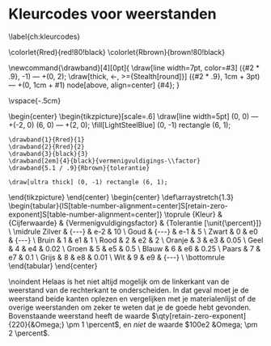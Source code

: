 # Kleurcodes voor weerstanden
\label{ch:kleurcodes}

\colorlet{Rred}{red!80!black}
\colorlet{Rbrown}{brown!80!black}

\newcommand{\drawband}[4][0pt]{
\draw[line width=7pt, color=#3] ({#2 * .9}, -1) &mdash; +(0, 2);
\draw[thick, <-, >={Stealth[round]}] ({#2 * .9}, 1cm + 3pt) &mdash; +(0, 1cm + #1) node[above, align=center] {#4};
}

\vspace{-.5cm}

\begin{center}
  \begin{tikzpicture}[scale=.6]
    \draw[line width=5pt] (0, 0) &mdash; +(-2, 0) (6, 0) &mdash; +(2, 0);
    \fill[LightSteelBlue] (0, -1) rectangle (6, 1);

    \drawband{1}{Rred}{1}
    \drawband{2}{Rred}{2}
    \drawband{3}{black}{3}
    \drawband[2em]{4}{black}{vermenigvuldigings-\\factor}
    \drawband{5.1 / .9}{Rbrown}{tolerantie}

    \draw[ultra thick] (0, -1) rectangle (6, 1);
  \end{tikzpicture}
\end{center}
\begin{center}
  \def\arraystretch{1.3}
  \begin{tabular}{lS[table-number-alignment=center]S[retain-zero-exponent]S[table-number-alignment=center]}
    \toprule
    {Kleur} & {Cijferwaarde} & {Vermenigvuldigingsfactor} & {Tolerantie [\unit{\percent}]} \\
    \midrule
    Zilver  & {---}          & e-2                        & 10                             \\
    Goud    & {---}          & e-1                        & 5                              \\
    Zwart   & 0              & e0                         & {---}                          \\
    Bruin   & 1              & e1                         & 1                              \\
    Rood    & 2              & e2                         & 2                              \\
    Oranje  & 3              & e3                         & 0.05                           \\
    Geel    & 4              & e4                         & 0.02                           \\
    Groen   & 5              & e5                         & 0.5                            \\
    Blauw   & 6              & e6                         & 0.25                           \\
    Paars   & 7              & e7                         & 0.1                            \\
    Grijs   & 8              & e8                         & 0.01                           \\
    Wit     & 9              & e9                         & {---}                          \\
    \bottomrule
  \end{tabular}
\end{center}

\noindent
Helaas is het niet altijd mogelijk om de linkerkant van de weerstand van de rechterkant te onderscheiden. In dat geval moet je de weerstand beide kanten oplezen en vergelijken met je materialenlijst of de overige weerstanden om zeker te weten dat je de goede hebt gevonden. Bovenstaande weerstand heeft de waarde $\qty[retain-zero-exponent]{220}{&Omega;} \pm 1 \percent$, en _niet_ de waarde $100e2 &Omega; \pm 2 \percent$.